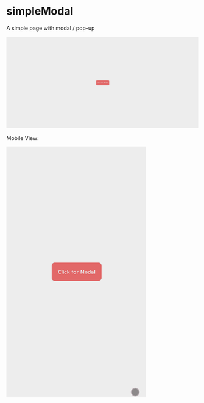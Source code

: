 # simpleModal
A simple page with modal / pop-up

![Modal Preview](/Modal.gif)

Mobile View:

![Modal Preview](/Modal2.gif)
